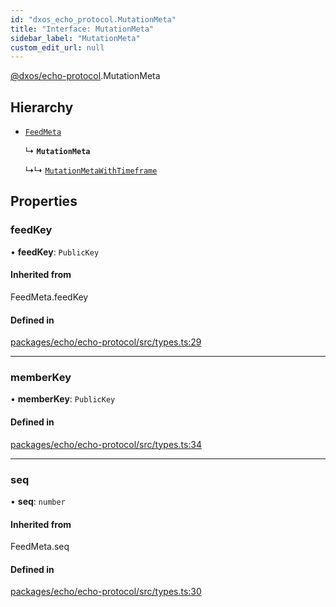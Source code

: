 ```yaml
---
id: "dxos_echo_protocol.MutationMeta"
title: "Interface: MutationMeta"
sidebar_label: "MutationMeta"
custom_edit_url: null
---
```


[@dxos/echo-protocol](../modules/dxos_echo_protocol.md).MutationMeta

## Hierarchy

- [`FeedMeta`](../modules/dxos_echo_protocol.md#feedmeta)

  ↳ **`MutationMeta`**

  ↳↳ [`MutationMetaWithTimeframe`](dxos_echo_protocol.MutationMetaWithTimeframe.md)

## Properties

### feedKey

• **feedKey**: `PublicKey`

#### Inherited from

FeedMeta.feedKey

#### Defined in

[packages/echo/echo-protocol/src/types.ts:29](https://github.com/dxos/dxos/blob/b06737400/packages/echo/echo-protocol/src/types.ts#L29)

___

### memberKey

• **memberKey**: `PublicKey`

#### Defined in

[packages/echo/echo-protocol/src/types.ts:34](https://github.com/dxos/dxos/blob/b06737400/packages/echo/echo-protocol/src/types.ts#L34)

___

### seq

• **seq**: `number`

#### Inherited from

FeedMeta.seq

#### Defined in

[packages/echo/echo-protocol/src/types.ts:30](https://github.com/dxos/dxos/blob/b06737400/packages/echo/echo-protocol/src/types.ts#L30)
